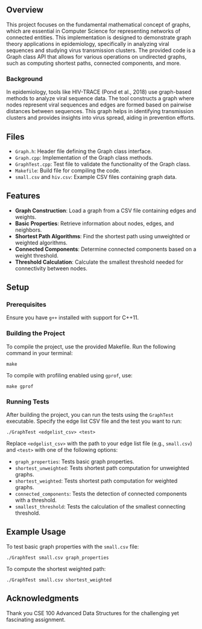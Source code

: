 
## Overview

This project focuses on the fundamental mathematical concept of graphs, which are essential in Computer Science for representing networks of connected entities. This implementation is designed to demonstrate graph theory applications in epidemiology, specifically in analyzing viral sequences and studying virus transmission clusters. The provided code is a Graph class API that allows for various operations on undirected graphs, such as computing shortest paths, connected components, and more.

### Background

In epidemiology, tools like HIV-TRACE (Pond et al., 2018) use graph-based methods to analyze viral sequence data. The tool constructs a graph where nodes represent viral sequences and edges are formed based on pairwise distances between sequences. This graph helps in identifying transmission clusters and provides insights into virus spread, aiding in prevention efforts.

## Files

- `Graph.h`: Header file defining the Graph class interface.
- `Graph.cpp`: Implementation of the Graph class methods.
- `GraphTest.cpp`: Test file to validate the functionality of the Graph class.
- `Makefile`: Build file for compiling the code.
- `small.csv` and `hiv.csv`: Example CSV files containing graph data.
  
## Features

- **Graph Construction**: Load a graph from a CSV file containing edges and weights.
- **Basic Properties**: Retrieve information about nodes, edges, and neighbors.
- **Shortest Path Algorithms**: Find the shortest path using unweighted or weighted algorithms.
- **Connected Components**: Determine connected components based on a weight threshold.
- **Threshold Calculation**: Calculate the smallest threshold needed for connectivity between nodes.

## Setup

### Prerequisites

Ensure you have `g++` installed with support for C++11.

### Building the Project

To compile the project, use the provided Makefile. Run the following command in your terminal:

```
make
```

To compile with profiling enabled using `gprof`, use:

```
make gprof
```

### Running Tests

After building the project, you can run the tests using the `GraphTest` executable. Specify the edge list CSV file and the test you want to run:

```
./GraphTest <edgelist_csv> <test>
```

Replace `<edgelist_csv>` with the path to your edge list file (e.g., `small.csv`) and `<test>` with one of the following options:

- `graph_properties`: Tests basic graph properties.
- `shortest_unweighted`: Tests shortest path computation for unweighted graphs.
- `shortest_weighted`: Tests shortest path computation for weighted graphs.
- `connected_components`: Tests the detection of connected components with a threshold.
- `smallest_threshold`: Tests the calculation of the smallest connecting threshold.

## Example Usage

To test basic graph properties with the `small.csv` file:

```
./GraphTest small.csv graph_properties
```

To compute the shortest weighted path:

```
./GraphTest small.csv shortest_weighted
```

## Acknowledgments

Thank you CSE 100 Advanced Data Structures for the challenging yet fascinating assignment. 
